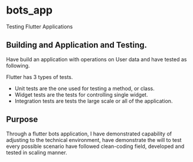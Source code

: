 # bots_app

Testing Flutter Applications

## Building and Application and Testing.

Have build an application with operations on User data and have tested as following.

Flutter has 3 types of tests.

- Unit tests are the one used for testing a method, or class.
- Widget tests are the tests for controlling single widget.
- Integration tests are tests the large scale or all of the application.

## Purpose

Through a flutter bots application, I have demonstrated capability of adjusting to the technical environment, have demonstrate the will to test every possible scenario
have followed clean-coding field, developed and tested in scaling manner.


